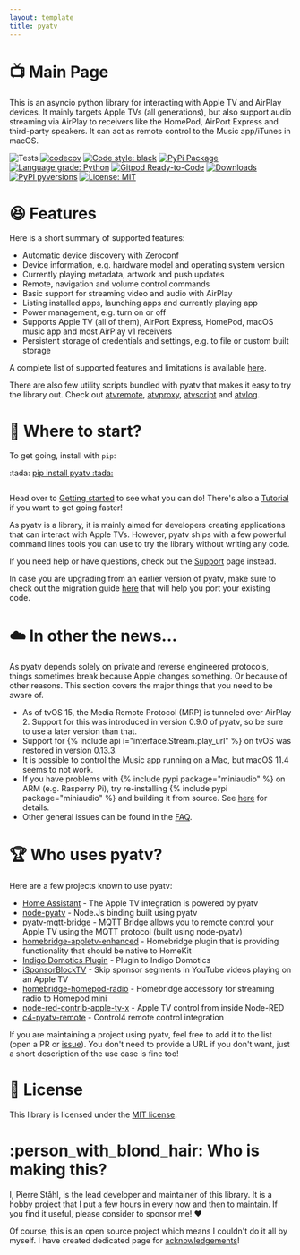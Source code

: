 ```yaml
---
layout: template
title: pyatv
---
```

# :tv: Main Page

This is an asyncio python library for interacting with Apple TV and AirPlay devices. It mainly
targets Apple TVs (all generations), but also support audio streaming via AirPlay to receivers like the HomePod,
AirPort Express and third-party speakers. It can act as remote control to the Music app/iTunes in macOS.

![Tests](https://github.com/postlund/pyatv/workflows/Tests/badge.svg)
[![codecov](https://codecov.io/gh/postlund/pyatv/branch/master/graph/badge.svg)](https://codecov.io/gh/postlund/pyatv)
[![Code style: black](https://img.shields.io/badge/code%20style-black-000000.svg)](https://github.com/psf/black)
[![PyPi Package](https://badge.fury.io/py/pyatv.svg)](https://badge.fury.io/py/pyatv)
[![Language grade: Python](https://img.shields.io/lgtm/grade/python/g/postlund/pyatv.svg?logo=lgtm&logoWidth=18)](https://lgtm.com/projects/g/postlund/pyatv/context:python)
[![Gitpod Ready-to-Code](https://img.shields.io/badge/Gitpod-ready--to--code-blue?logo=gitpod)](https://gitpod.io/#https://github.com/postlund/pyatv)
[![Downloads](https://static.pepy.tech/badge/pyatv)](https://pepy.tech/project/pyatv)
[![PyPI pyversions](https://img.shields.io/pypi/pyversions/pyatv.svg)](https://pypi.python.org/pypi/pyatv/)
[![License: MIT](https://img.shields.io/badge/License-MIT-yellow.svg)](https://opensource.org/licenses/MIT)

# :satisfied: Features

Here is a short summary of supported features:

* Automatic device discovery with Zeroconf
* Device information, e.g. hardware model and operating system version
* Currently playing metadata, artwork and push updates
* Remote, navigation and volume control commands
* Basic support for streaming video and audio with AirPlay
* Listing installed apps, launching apps and currently playing app
* Power management, e.g. turn on or off
* Supports Apple TV (all of them), AirPort Express, HomePod, macOS music app and most AirPlay v1 receivers
* Persistent storage of credentials and settings, e.g. to file or custom built storage

A complete list of supported features and limitations is available
[here](documentation/supported_features).

There are also few utility scripts bundled with pyatv that makes it easy to try the library
out. Check out [atvremote](documentation/atvremote), [atvproxy](documentation/atvproxy),
[atvscript](documentation/atvscript) and [atvlog](documentation/atvlog).

# :eyes: Where to start?

To get going, install with `pip`:

<div class="center_box" style="margin-bottom: 2em">
  <p style="margin: 0px">:tada: <a href="https://pypi.org/project/pyatv">pip install pyatv :tada:</a></p>
</div>

Head over to [Getting started](documentation/getting-started) to see what you can do! There's
also a [Tutorial](documentation/tutorial) if you want to get going faster!

As pyatv is a library, it is mainly aimed for developers creating applications that can interact
with Apple TVs. However, pyatv ships with a few powerful command lines tools you can use to
try the library without writing any code.

If you need help or have questions, check out the [Support](support) page instead.

In case you are upgrading from an earlier version of pyatv, make sure to check out the migration
guide [here](support/migration) that will help you port your existing code.

# :cloud: In other the news...

As pyatv depends solely on private and reverse engineered protocols, things sometimes break because
Apple changes something. Or because of other reasons. This section covers the major things that you
need to be aware of.

* As of tvOS 15, the Media Remote Protocol (MRP) is tunneled over AirPlay 2. Support for this was
  introduced in version 0.9.0 of pyatv, so be sure to use a later version than that.
* Support for {% include api i="interface.Stream.play_url" %} on tvOS was restored in version 0.13.3.
* It is possible to control the Music app running on a Mac, but macOS 11.4 seems to not work.
* If you have problems with {% include pypi package="miniaudio" %} on ARM (e.g. Rasperry Pi), try
  re-installing {% include pypi package="miniaudio" %} and building it from source. See [here](support/faq#when-using-pyatv-on-a-raspberry-pi-eg-running-atvremote-i-get-illegal-instruction-how-do-i-fix-that)
  for details.
* Other general issues can be found in the [FAQ](support/faq).

# :trophy: Who uses pyatv?

Here are a few projects known to use pyatv:

* [Home Assistant](https://home-assistant.io) - The Apple TV integration is powered by pyatv
* [node-pyatv](https://github.com/sebbo2002/node-pyatv) - Node.Js binding built using pyatv
* [pyatv-mqtt-bridge](https://github.com/sebbo2002/pyatv-mqtt-bridge) - MQTT Bridge allows you to remote control your Apple TV using the MQTT protocol (built using node-pyatv)
* [homebridge-appletv-enhanced](https://github.com/maxileith/homebridge-appletv-enhanced#homebridge-appletv-enhanced) - Homebridge plugin that is providing functionality that should be native to HomeKit
* [Indigo Domotics Plugin](https://github.com/kw123/appleTV) - Plugin to Indigo Domotics
* [iSponsorBlockTV](https://github.com/dmunozv04/iSponsorBlockTV) - Skip sponsor segments in YouTube videos playing on an Apple TV
* [homebridge-homepod-radio](https://github.com/petro-kushchak/homebridge-homepod-radio) - Homebridge accessory for streaming radio to Homepod mini
* [node-red-contrib-apple-tv-x](https://github.com/twocolors/node-red-contrib-apple-tv-x) - Apple TV control from inside Node-RED
* [c4-pyatv-remote](https://github.com/13mralex/c4-pyatv-remote>) - Control4 remote control integration

If you are maintaining a project using pyatv, feel free to add it to the list (open a PR
or [issue](https://github.com/postlund/pyatv/issues/new?assignees=&labels=question,documentation&template=question-or-idea.md&title=Add+my+pyatv+project+to+list&assignees=postlund)).
You don't need to provide a URL if you don't want, just a short description of the use case
is fine too!

# :office: License

This library is licensed under the
[MIT license](https://github.com/postlund/pyatv/blob/master/LICENSE.md).

# :person_with_blond_hair: Who is making this?

I, Pierre Ståhl, is the lead developer and maintainer of this library. It is a hobby
project that I put a few hours in every now and then to maintain. If you find it useful,
please consider to sponsor me! :heart:

Of course, this is an open source project which means I couldn't do it all by myself.
I have created dedicated page for [acknowledgements](support/acknowledgements)!
